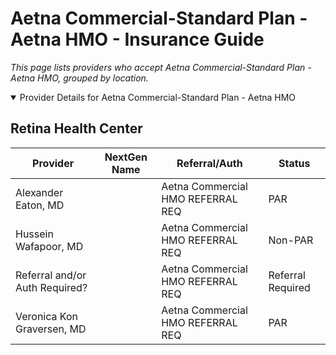 # Aetna Commercial-Standard Plan - Aetna HMO - Insurance Guide

*This page lists providers who accept Aetna Commercial-Standard Plan - Aetna HMO, grouped by location.*

<details open><summary>Provider Details for Aetna Commercial-Standard Plan - Aetna HMO</summary>

## Retina Health Center

| Provider | NextGen Name | Referral/Auth | Status |
|----------|-------------|--------------|--------|
| Alexander Eaton, MD |  | Aetna Commercial HMO REFERRAL REQ | PAR |
| Hussein Wafapoor, MD |  | Aetna Commercial HMO REFERRAL REQ | Non-PAR |
| Referral and/or Auth Required? |  | Aetna Commercial HMO REFERRAL REQ | Referral Required |
| Veronica Kon Graversen, MD |  | Aetna Commercial HMO REFERRAL REQ | PAR |

</details>

